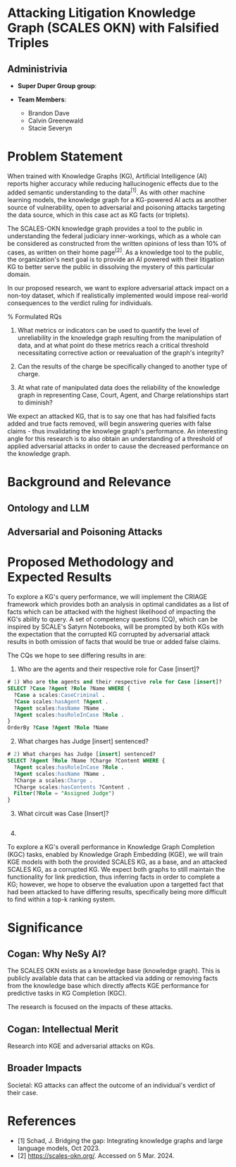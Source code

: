 # Attacking Litigation Knowledge Graph (SCALES OKN) with Falsified Triples

## Administrivia
* **Super Duper Group group**:

* **Team Members**:
    * Brandon Dave
    * Calvin Greenewald
    * Stacie Severyn

# Problem Statement
When trained with Knowledge Graphs (KG), Artificial Intelligence (AI) reports higher accuracy while reducing hallucinogenic effects due to the added semantic understanding to the data<sup>[1]</sup>. As with other machine learning models, the knowledge graph for a KG-powered AI acts as another source of vulnerability, open to adversarial and poisoning attacks targeting the data source, which in this case act as KG facts (or triplets).

The SCALES-OKN knowledge graph provides a tool to the public in understanding the federal judiciary inner-workings, which as a whole can be considered as constructed from the written opinions of less than 10% of cases, as written on their home page<sup>[2]</sup>. As a knowledge tool to the public, the organization's next goal is to provide an AI powered with their litigation KG to better serve the public in dissolving the mystery of this particular domain.

In our proposed research, we want to explore adversarial attack impact on a non-toy dataset, which if realistically implemented would impose real-world consequences to the verdict ruling for individuals.

% Formulated RQs
1) What metrics or indicators can be used to quantify the level of unreliability in the knowledge graph resulting from the manipulation of data, and at what point do these metrics reach a critical threshold necessitating corrective action or reevaluation of the graph's integrity?

2) Can the results of the charge be specifically changed to another type of charge. 

3) At what rate of manipulated data does the reliability of the knowledge graph in representing Case, Court, Agent, and Charge relationships start to diminish?

We expect an attacked KG, that is to say one that has had falsified facts added and true facts removed, will begin answering queries with false claims - thus invalidating the knowlege graph's performance. An interesting angle for this research is to also obtain an understanding of a threshold of applied adversarial attacks in order to cause the decreased performance on the knowledge graph.

# Background and Relevance
## Ontology and LLM

## Adversarial and Poisoning Attacks


# Proposed Methodology and Expected Results
To explore a KG's query performance, we will implement the CRIAGE framework which provides both an analysis in optimal candidates as a list of facts which can be attacked with the highest likelihood of impacting the KG's ability to query. A set of competency questions (CQ), which can be inspired by SCALE's Satyrn Notebooks, will be prompted by both KGs with the expectation that the corrupted KG corrupted by adversarial attack results in both omission of facts that would be true or added false claims.

The CQs we hope to see differing results in are:
1) Who are the agents and their respective role for Case [insert]?
```sql
# 1) Who are the agents and their respective role for Case [insert]?
SELECT ?Case ?Agent ?Role ?Name WHERE {
  ?Case a scales:CaseCriminal .
  ?Case scales:hasAgent ?Agent .
  ?Agent scales:hasName ?Name .
  ?Agent scales:hasRoleInCase ?Role .
}   
OrderBy ?Case ?Agent ?Role ?Name
```

2) What charges has Judge [insert] sentenced?
```sql
# 2) What charges has Judge [insert] sentenced?
SELECT ?Agent ?Role ?Name ?Charge ?Content WHERE {
  ?Agent scales:hasRoleInCase ?Role .
  ?Agent scales:hasName ?Name .
  ?Charge a scales:Charge .
  ?Charge scales:hasContents ?Content .
  Filter(?Role = "Assigned Judge")
}   
```
3) What circuit was Case [Insert]?
```sql

```

4) 


To explore a KG's overall performance in Knowledge Graph Completion (KGC) tasks, enabled by Knowledge Graph Embedding (KGE), we will train KGE models with both the provided SCALES KG, as a base, and an attacked SCALES KG, as a corrupted KG. We expect both graphs to still maintain the functionality for link prediction, thus inferring facts in order to complete a KG; however, we hope to observe the evaluation upon a targetted fact that had been attacked to have differing results, specifically being more difficult to find within a top-k ranking system. 

# Significance
## Cogan: Why NeSy AI?
The SCALES OKN exists as a knowledge base (knowledge graph). This is publicly available data that can be attacked via adding or removing facts from the knowledge base which directly affects KGE performance for predictive tasks in KG Completion (KGC).

The research is focused on the impacts of these attacks.

## Cogan: Intellectual Merit
Research into KGE and adversarial attacks on KGs.

## Broader Impacts

Societal:  KG attacks can affect the outcome of an individual's verdict of their case.


# References
* [1] Schad, J. Bridging the gap: Integrating knowledge graphs and large language models, Oct 2023.
* [2] https://scales-okn.org/. Accessed on 5 Mar. 2024.